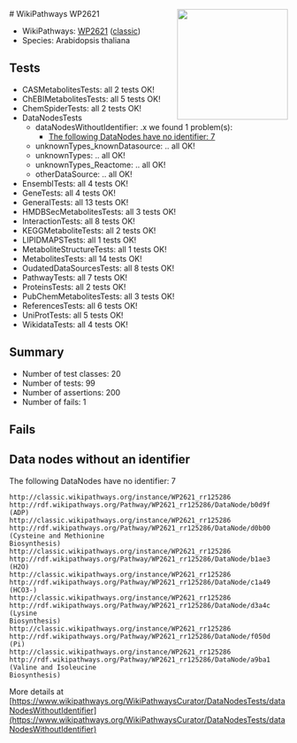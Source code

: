 <img style="float: right; width: 200px" src="https://upload.wikimedia.org/wikipedia/commons/thumb/8/83/Wplogo_with_text_500.png/640px-Wplogo_with_text_500.png" />
# WikiPathways WP2621

* WikiPathways: [WP2621](https://wikipathways.org/pathways/WP2621) ([classic](https://classic.wikipathways.org/instance/WP2621))
* Species: Arabidopsis thaliana
## Tests
* CASMetabolitesTests: all 2 tests OK!
* ChEBIMetabolitesTests: all 5 tests OK!
* ChemSpiderTests: all 2 tests OK!
* DataNodesTests
    * dataNodesWithoutIdentifier: .x we found 1 problem(s):
        * [The following DataNodes have no identifier: 7](#d2d32fa6)
    * unknownTypes_knownDatasource: .. all OK!
    * unknownTypes: .. all OK!
    * unknownTypes_Reactome: .. all OK!
    * otherDataSource: .. all OK!
* EnsemblTests: all 4 tests OK!
* GeneTests: all 4 tests OK!
* GeneralTests: all 13 tests OK!
* HMDBSecMetabolitesTests: all 3 tests OK!
* InteractionTests: all 8 tests OK!
* KEGGMetaboliteTests: all 2 tests OK!
* LIPIDMAPSTests: all 1 tests OK!
* MetaboliteStructureTests: all 1 tests OK!
* MetabolitesTests: all 14 tests OK!
* OudatedDataSourcesTests: all 8 tests OK!
* PathwayTests: all 7 tests OK!
* ProteinsTests: all 2 tests OK!
* PubChemMetabolitesTests: all 3 tests OK!
* ReferencesTests: all 6 tests OK!
* UniProtTests: all 5 tests OK!
* WikidataTests: all 4 tests OK!


## Summary

* Number of test classes: 20
* Number of tests: 99
* Number of assertions: 200
* Number of fails: 1

## Fails

<a name="d2d32fa6" />

## Data nodes without an identifier

The following DataNodes have no identifier: 7
```
http://classic.wikipathways.org/instance/WP2621_rr125286 http://rdf.wikipathways.org/Pathway/WP2621_rr125286/DataNode/b0d9f (ADP)
http://classic.wikipathways.org/instance/WP2621_rr125286 http://rdf.wikipathways.org/Pathway/WP2621_rr125286/DataNode/d0b00 (Cysteine and Methionine
Biosynthesis)
http://classic.wikipathways.org/instance/WP2621_rr125286 http://rdf.wikipathways.org/Pathway/WP2621_rr125286/DataNode/b1ae3 (H2O)
http://classic.wikipathways.org/instance/WP2621_rr125286 http://rdf.wikipathways.org/Pathway/WP2621_rr125286/DataNode/c1a49 (HCO3-)
http://classic.wikipathways.org/instance/WP2621_rr125286 http://rdf.wikipathways.org/Pathway/WP2621_rr125286/DataNode/d3a4c (Lysine
Biosynthesis)
http://classic.wikipathways.org/instance/WP2621_rr125286 http://rdf.wikipathways.org/Pathway/WP2621_rr125286/DataNode/f050d (Pi)
http://classic.wikipathways.org/instance/WP2621_rr125286 http://rdf.wikipathways.org/Pathway/WP2621_rr125286/DataNode/a9ba1 (Valine and Isoleucine
Biosynthesis)
```

More details at [https://www.wikipathways.org/WikiPathwaysCurator/DataNodesTests/dataNodesWithoutIdentifier](https://www.wikipathways.org/WikiPathwaysCurator/DataNodesTests/dataNodesWithoutIdentifier)

